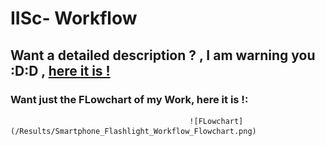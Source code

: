 # IISc- Workflow

## Want a detailed description ? , I am warning you :D:D , [here it is  !](https://vikramsvdd.github.io/) 

### Want just the FLowchart of my Work, here it is !:

                                            ![FLowchart](/Results/Smartphone_Flashlight_Workflow_Flowchart.png)



 

 
